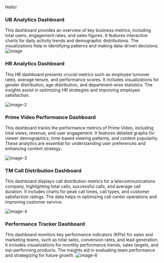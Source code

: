 Hello! 

### UB Analytics Dashboard
This dashboard provides an overview of key business metrics, including total users, engagement rates, and sales figures. It features interactive charts for daily activity trends and demographic distributions. The visualizations help in identifying patterns and making data-driven decisions.
![image](https://github.com/aksheyram/POWER-BI/assets/114769931/644d0d6e-267d-4a47-9062-79d7dd10b7bd)

### HR Analytics Dashboard
This HR dashboard presents crucial metrics such as employee turnover rates, average tenure, and performance scores. It includes visualizations for gender distribution, age distribution, and department-wise statistics. The insights assist in optimizing HR strategies and improving employee satisfaction.

![image-2](https://github.com/aksheyram/POWER-BI/assets/114769931/f2bbb90e-5a0d-41e6-9541-702957a4bdce)

### Prime Video Performance Dashboard
This dashboard tracks the performance metrics of Prime Video, including total views, revenue, and user engagement. It features detailed graphs for viewer demographics, time-based viewing patterns, and content popularity. These analytics are essential for understanding user preferences and enhancing content strategy.

![image-3](https://github.com/aksheyram/POWER-BI/assets/114769931/5aea5ae5-4a1b-4065-9102-f98ed2ab935b)

### TM Call Distribution Dashboard
This dashboard displays call distribution metrics for a telecommunications company, highlighting total calls, successful calls, and average call duration. It includes charts for peak call times, call types, and customer satisfaction ratings. The data helps in optimizing call center operations and improving customer service.

![image-4](https://github.com/aksheyram/POWER-BI/assets/114769931/01b98b44-60e1-485d-bdf1-4deca6269443)

### Performance Tracker Dashboard
This dashboard monitors key performance indicators (KPIs) for sales and marketing teams, such as total sales, conversion rates, and lead generation. It includes visualizations for monthly performance trends, sales targets, and top-performing products. The insights aid in evaluating team performance and strategizing for future growth.
![image-6](https://github.com/aksheyram/POWER-BI/assets/114769931/a511b60b-3af8-4a17-a201-8cc31fa5d054)
